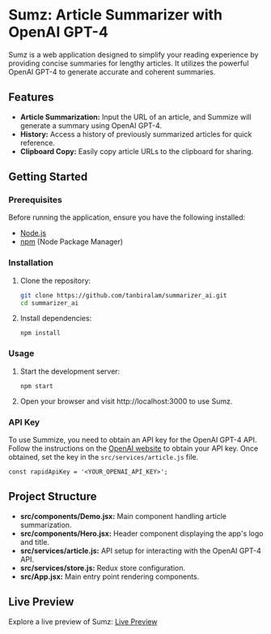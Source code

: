 
# Sumz: Article Summarizer with OpenAI GPT-4

Sumz is a web application designed to simplify your reading experience by providing concise summaries for lengthy articles. It utilizes the powerful OpenAI GPT-4 to generate accurate and coherent summaries.

## Features

- **Article Summarization:** Input the URL of an article, and Summize will generate a summary using OpenAI GPT-4.
- **History:** Access a history of previously summarized articles for quick reference.
- **Clipboard Copy:** Easily copy article URLs to the clipboard for sharing.

## Getting Started

### Prerequisites

Before running the application, ensure you have the following installed:

- [Node.js](https://nodejs.org/)
- [npm](https://www.npmjs.com/) (Node Package Manager)

### Installation

1. Clone the repository:

   ```bash
   git clone https://github.com/tanbiralam/summarizer_ai.git
   cd summarizer_ai
   ```

2.  Install dependencies:
        
    `npm install` 
    

### Usage

1.  Start the development server:
        
    `npm start` 
    
2.  Open your browser and visit http://localhost:3000 to use Sumz.
    

### API Key

To use Summize, you need to obtain an API key for the OpenAI GPT-4 API. Follow the instructions on the [OpenAI website](https://www.openai.com/) to obtain your API key. Once obtained, set the key in the `src/services/article.js` file.

`const rapidApiKey = '<YOUR_OPENAI_API_KEY>';`

## Project Structure

-   **src/components/Demo.jsx:** Main component handling article summarization.
-   **src/components/Hero.jsx:** Header component displaying the app's logo and title.
-   **src/services/article.js:** API setup for interacting with the OpenAI GPT-4 API.
-   **src/services/store.js:** Redux store configuration.
-   **src/App.jsx:** Main entry point rendering components.
## Live Preview

Explore a live preview of Sumz: [Live Preview](https://ai-sum.netlify.app/)
